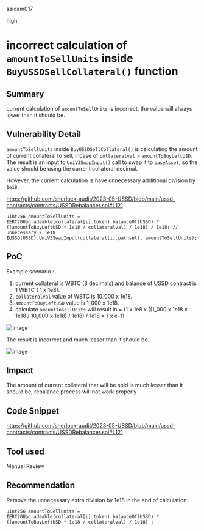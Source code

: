 saidam017

high

# incorrect calculation of `amountToSellUnits` inside `BuyUSSDSellCollateral()` function

## Summary

current calculation of `amountToSellUnits` is incorrect, the value will always lower than it should be.

## Vulnerability Detail

`amountToSellUnits` inside `BuyUSSDSellCollateral()`  is calculating the amount of current collateral to sell, incase of `collateralval` > `amountToBuyLeftUSD`. The result is an input to `UniV3SwapInput()` call to swap it to `baseAsset`, so the value should be using the current collateral decimal.

However, the current calculation is have unnecessary additional division by `1e18`. 

https://github.com/sherlock-audit/2023-05-USSD/blob/main/ussd-contracts/contracts/USSDRebalancer.sol#L121

```solidity
uint256 amountToSellUnits = IERC20Upgradeable(collateral[i].token).balanceOf(USSD) * ((amountToBuyLeftUSD * 1e18 / collateralval) / 1e18) / 1e18; // unnecessary / 1e18
IUSSD(USSD).UniV3SwapInput(collateral[i].pathsell, amountToSellUnits);
```

## PoC

Example scenario : 
1. current collateral is WBTC (8 decimals) and balance of USSD contract is 1 WBTC ( 1 x 1e8).
2. `collateralval` value of WBTC is 10_000 x 1e18.
3. `amountToBuyLeftUSD` value is 1_000 x 1e18.
4. calculate `amountToSellUnits` will result in = (1 x 1e8 x ((1_000 x 1e18 x 1e18 /  10_000 x 1e18) /  1e18) / 1e18 = 1 x e-11

![image](https://github.com/sherlock-audit/2023-05-USSD-said017/assets/19762585/5093bae8-9d0f-4c21-b967-d5b661ea4ee2)


The result is incorrect and much lesser than it should be.


![image](https://github.com/sherlock-audit/2023-05-USSD-said017/assets/19762585/cae02694-7997-4c27-9a25-69518336b90a)


## Impact

The amount of current collateral that will be sold is much lesser than it should be, rebalance process will not work properly

## Code Snippet

https://github.com/sherlock-audit/2023-05-USSD/blob/main/ussd-contracts/contracts/USSDRebalancer.sol#L121

## Tool used

Manual Review

## Recommendation

Remove the unnecessary extra division by 1e18 in the end of calculation  : 

```solidity
uint256 amountToSellUnits = IERC20Upgradeable(collateral[i].token).balanceOf(USSD) * ((amountToBuyLeftUSD * 1e18 / collateralval) / 1e18) ;
```
